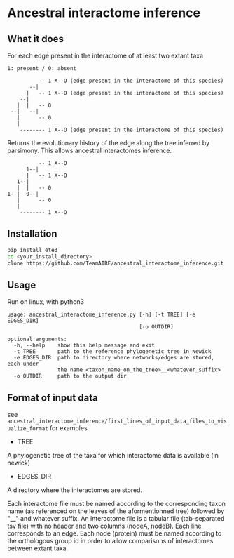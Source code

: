# Ancestral interactome inference

## What it does

For each edge present in the interactome of at least two extant taxa
```
1: present / 0: absent

          -- 1 X--O (edge present in the interactome of this species)         
       --|
      |   -- 1 X--O (edge present in the interactome of this species)
    --|
   |  |   -- 0
 --|   --|
   |      -- 0 
   |
    -------- 1 X--O (edge present in the interactome of this species)
```

Returns the evolutionary history of the edge along the tree inferred by parsimony.
This allows ancestral interactomes inference. 

```
          -- 1 X--O
      1--|
      |   -- 1 X--O
   1--|
   |  |   -- 0
1--|  0--|
   |      -- 0
   |
    -------- 1 X--O
```

## Installation

```bash
pip install ete3
cd <your_install_directory>
clone https://github.com/TeamAIRE/ancestral_interactome_inference.git
```

## Usage

Run on linux, with python3

```
usage: ancestral_interactome_inference.py [-h] [-t TREE] [-e EDGES_DIR]
                                          [-o OUTDIR]

optional arguments:
  -h, --help    show this help message and exit
  -t TREE       path to the reference phylogenetic tree in Newick
  -e EDGES_DIR  path to directory where networks/edges are stored, each under
                the name <taxon_name_on_the_tree>__<whatever_suffix>
  -o OUTDIR     path to the output dir
```

## Format of input data

see ```ancestral_interactome_inference/first_lines_of_input_data_files_to_visualize_format``` for examples

* TREE

A phylogenetic tree of the taxa for which interactome data is available (in newick)

* EDGES_DIR

A directory where the interactomes are stored.

Each interactome file must be named according to the corresponding taxon name (as referenced on the leaves of the aformentionned tree) followed by "__" and whatever suffix.
An interactome file is a tabular file (tab-separated tsv file) with no header and two columns (nodeA, nodeB). Each line corresponds to an edge. Each node (protein) must be named according to the orthologous group id in order to allow comparisons of interactomes between extant taxa. 